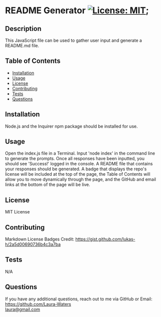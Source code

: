 
# README Generator [![License: MIT](https://img.shields.io/badge/License-MIT-yellow.svg)](https://opensource.org/licenses/MIT);

## Description
    
This JavaScript file can be used to gather user input and generate a README.md file. 
    
## Table of Contents 
    
- [Installation](#installation)
- [Usage](#usage)
- [License](#license) 
- [Contributing](#contributing) 
- [Tests](#tests) 
- [Questions](#questions)  
    
## Installation
    
Node.js and the Inquirer npm package should be installed for use.  
    
## Usage
    
Open the index.js file in a Terminal. Input 'node index' in the command line to generate the prompts. Once all responses have been inputted, you should see 'Success!' logged in the console. A README file that contains your responses should be generated. A badge that displays the repo's license will be included at the top of the page, the Table of Contents will allow you to move dynamically through the page, and the GitHub and email links at the bottom of the page will be live.   
    
## License 
    
MIT License
    
## Contributing 
    
Markdown License Badges Credit: https://gist.github.com/lukas-h/2a5d00690736b4c3a7ba 
    
## Tests 
    
N/A 
    
## Questions 
    
If you have any additional questions, reach out to me via GitHub or Email: <br>
https://github.com/Laura-Waters <br>
laura@gmail.com


